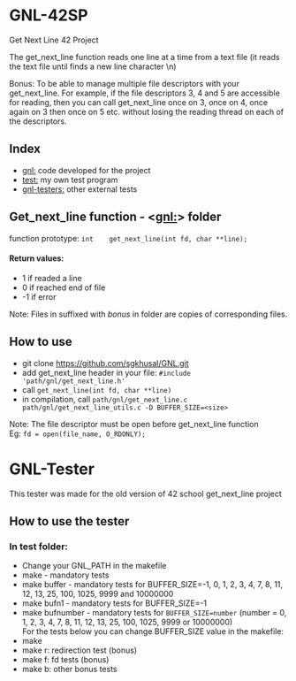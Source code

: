 # GNL-42SP
Get Next Line 42 Project

The get_next_line function reads one line at a time from a text file (it reads the text file until finds a new line character \\n)

Bonus: To be able to manage multiple file descriptors with your get_next_line. For
example, if the file descriptors 3, 4 and 5 are accessible for reading, then you can
call get_next_line once on 3, once on 4, once again on 3 then once on 5 etc.
without losing the reading thread on each of the descriptors.

## Index

- [gnl:](https://github.com/sgkhusal/GNL/tree/main/gnl) code developed for the project
- [test:](https://github.com/sgkhusal/GNL/tree/main/test) my own test program
- [gnl-testers:](https://github.com/sgkhusal/GNL/tree/main/gnl-testers) other external tests

## Get_next_line function - <[gnl:](https://github.com/sgkhusal/GNL/tree/main/gnl)> folder

function prototype: `int	get_next_line(int fd, char **line);`

#### Return values:
- 1 if readed a line
- 0 if reached end of file
- -1 if error

Note: Files in suffixed with _bonus_ in <gnl> folder are copies of corresponding files.

## How to use
- git clone https://github.com/sgkhusal/GNL.git
- add get_next_line header in your file: `#include 'path/gnl/get_next_line.h'`
- call `get_next_line(int fd, char **line)`
- in compilation, call `path/gnl/get_next_line.c path/gnl/get_next_line_utils.c -D BUFFER_SIZE=<size>`

Note: The file descriptor must be open before get_next_line function\
Eg: `fd = open(file_name, O_RDONLY);`

# GNL-Tester
This tester was made for the old version of 42 school get_next_line project

## How to use the tester
### In test folder:
- Change your GNL_PATH in the makefile
- make - mandatory tests
- make buffer - mandatory tests for BUFFER_SIZE=-1, 0, 1, 2, 3, 4, 7, 8, 11, 12, 13, 25, 100, 1025, 9999 and 10000000
- make bufn1 - mandatory tests for BUFFER_SIZE=-1
- make bufnumber - mandatory tests for `BUFFER_SIZE=number` (number = 0, 1, 2, 3, 4, 7, 8, 11, 12, 13, 25, 100, 1025, 9999 or 10000000)\
For the tests below you can change BUFFER_SIZE value in the makefile:
- make
- make r: redirection test (bonus)
- make f: fd tests (bonus)
- make b: other bonus tests
